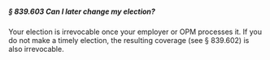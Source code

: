 ##### § 839.603 Can I later change my election? #####

Your election is irrevocable once your employer or OPM processes it. If you do not make a timely election, the resulting coverage (see § 839.602) is also irrevocable.